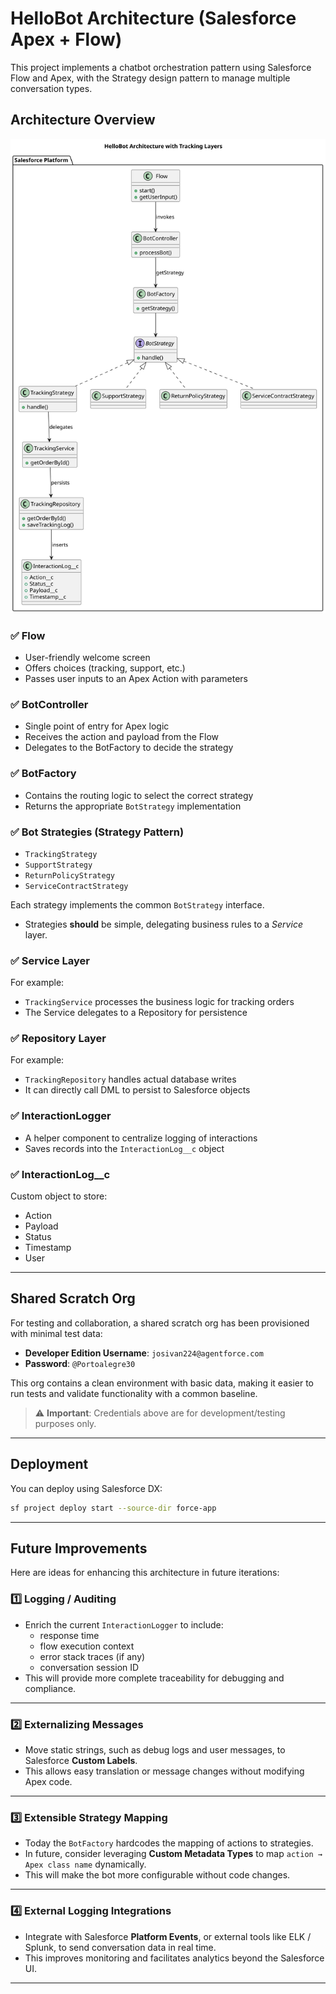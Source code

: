 # HelloBot Architecture (Salesforce Apex + Flow)

This project implements a chatbot orchestration pattern using Salesforce Flow and Apex, with the Strategy design pattern to manage multiple conversation types.

## Architecture Overview

![Architecture Diagram](./diagram.svg)

### ✅ Flow

- User-friendly welcome screen
- Offers choices (tracking, support, etc.)
- Passes user inputs to an Apex Action with parameters

### ✅ BotController

- Single point of entry for Apex logic
- Receives the action and payload from the Flow
- Delegates to the BotFactory to decide the strategy

### ✅ BotFactory

- Contains the routing logic to select the correct strategy
- Returns the appropriate `BotStrategy` implementation

### ✅ Bot Strategies (Strategy Pattern)

- `TrackingStrategy`
- `SupportStrategy`
- `ReturnPolicyStrategy`
- `ServiceContractStrategy`
  
Each strategy implements the common `BotStrategy` interface.

- Strategies **should** be simple, delegating business rules to a *Service* layer.

### ✅ Service Layer

For example:
- `TrackingService` processes the business logic for tracking orders
- The Service delegates to a Repository for persistence

### ✅ Repository Layer

For example:
- `TrackingRepository` handles actual database writes
- It can directly call DML to persist to Salesforce objects

### ✅ InteractionLogger

- A helper component to centralize logging of interactions
- Saves records into the `InteractionLog__c` object

### ✅ InteractionLog__c

Custom object to store:
- Action
- Payload
- Status
- Timestamp
- User

---

## Shared Scratch Org

For testing and collaboration, a shared scratch org has been provisioned with minimal test data:

- **Developer Edition Username**: `josivan224@agentforce.com`  
- **Password**: `@Portoalegre30`

This org contains a clean environment with basic data, making it easier to run tests and validate functionality with a common baseline.

> ⚠️ **Important**: Credentials above are for development/testing purposes only.

---

## Deployment

You can deploy using Salesforce DX:

```bash
sf project deploy start --source-dir force-app
```

---

## Future Improvements

Here are ideas for enhancing this architecture in future iterations:

### 1️⃣ Logging / Auditing

- Enrich the current `InteractionLogger` to include:
  - response time
  - flow execution context
  - error stack traces (if any)
  - conversation session ID  
- This will provide more complete traceability for debugging and compliance.

---

### 2️⃣ Externalizing Messages

- Move static strings, such as debug logs and user messages, to Salesforce **Custom Labels**.
- This allows easy translation or message changes without modifying Apex code.

---

### 3️⃣ Extensible Strategy Mapping

- Today the `BotFactory` hardcodes the mapping of actions to strategies.
- In future, consider leveraging **Custom Metadata Types** to map `action → Apex class name` dynamically.
- This will make the bot more configurable without code changes.

---

### 4️⃣ External Logging Integrations

- Integrate with Salesforce **Platform Events**, or external tools like ELK / Splunk, to send conversation data in real time.
- This improves monitoring and facilitates analytics beyond the Salesforce UI.

---
